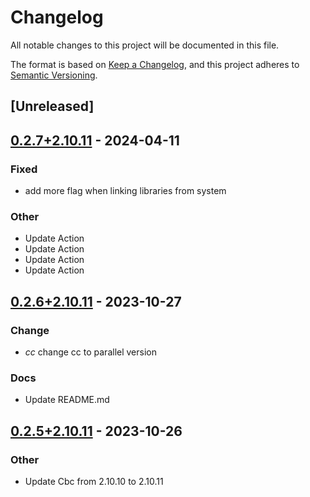 # Changelog
All notable changes to this project will be documented in this file.

The format is based on [Keep a Changelog](https://keepachangelog.com/en/1.0.0/),
and this project adheres to [Semantic Versioning](https://semver.org/spec/v2.0.0.html).

## [Unreleased]

## [0.2.7+2.10.11](https://github.com/Maroon502/cbc-src/compare/v0.2.6+2.10.11...v0.2.7+2.10.11) - 2024-04-11

### Fixed
- add more flag when linking libraries from system

### Other
- Update Action
- Update Action
- Update Action
- Update Action

## [0.2.6+2.10.11](https://github.com/Maroon502/cbc-src/compare/v0.2.5+2.10.11...v0.2.6+2.10.11) - 2023-10-27

### Change
- *cc* change cc to parallel version

### Docs
- Update README.md

## [0.2.5+2.10.11](https://github.com/Maroon502/cbc-src/compare/v0.2.4+2.10.10...v0.2.5+2.10.11) - 2023-10-26

### Other
- Update Cbc from 2.10.10 to 2.10.11
